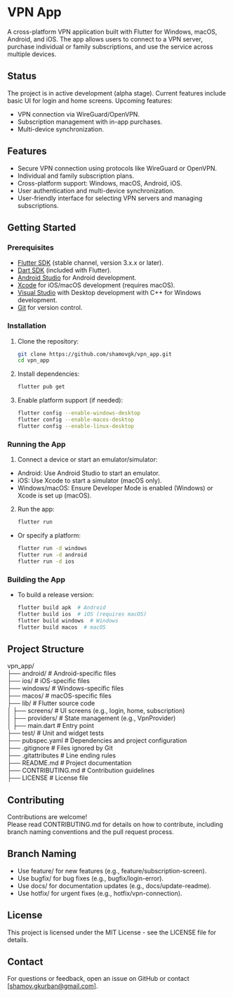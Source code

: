 # VPN App

A cross-platform VPN application built with Flutter for Windows, macOS, Android, and iOS. The app allows users to connect to a VPN server, purchase individual or family subscriptions, and use the service across multiple devices.

## Status
The project is in active development (alpha stage). Current features include basic UI for login and home screens. Upcoming features:
 - VPN connection via WireGuard/OpenVPN.
 - Subscription management with in-app purchases.
 - Multi-device synchronization.

## Features
- Secure VPN connection using protocols like WireGuard or OpenVPN.
- Individual and family subscription plans.
- Cross-platform support: Windows, macOS, Android, iOS.
- User authentication and multi-device synchronization.
- User-friendly interface for selecting VPN servers and managing subscriptions.

## Getting Started

### Prerequisites
- [Flutter SDK](https://flutter.dev/docs/get-started/install) (stable channel, version 3.x.x or later).
- [Dart SDK](https://dart.dev/get-dart) (included with Flutter).
- [Android Studio](https://developer.android.com/studio) for Android development.
- [Xcode](https://developer.apple.com/xcode/) for iOS/macOS development (requires macOS).
- [Visual Studio](https://visualstudio.microsoft.com/) with Desktop development with C++ for Windows development.
- [Git](https://git-scm.com/) for version control.

### Installation
1. Clone the repository:
   ```bash
   git clone https://github.com/shamovgk/vpn_app.git
   cd vpn_app
2. Install dependencies:
    ```bash
    flutter pub get
3. Enable platform support (if needed):
    ```bash
    flutter config --enable-windows-desktop
    flutter config --enable-macos-desktop
    flutter config --enable-linux-desktop

### Running the App
1. Connect a device or start an emulator/simulator:
 -  Android: Use Android Studio to start an emulator.
 -  iOS: Use Xcode to start a simulator (macOS only).
 -  Windows/macOS: Ensure Developer Mode is enabled (Windows) or Xcode is set up (macOS).
2. Run the app:
    ```bash
    flutter run
 - Or specify a platform:
    ```bash
    flutter run -d windows
    flutter run -d android
    flutter run -d ios

### Building the App
 - To build a release version:
    ```bash
    flutter build apk  # Android
    flutter build ios  # iOS (requires macOS)
    flutter build windows  # Windows
    flutter build macos  # macOS

## Project Structure
vpn_app/  
├── android/              # Android-specific files  
├── ios/                  # iOS-specific files  
├── windows/              # Windows-specific files  
├── macos/                # macOS-specific files  
├── lib/                  # Flutter source code  
│   ├── screens/          # UI screens (e.g., login,   home, subscription)  
│   ├── providers/        # State management (e.g.,   VpnProvider)  
│   ├── main.dart         # Entry point  
├── test/                 # Unit and widget tests  
├── pubspec.yaml          # Dependencies and project   configuration  
├── .gitignore            # Files ignored by Git  
├── .gitattributes        # Line ending rules  
├── README.md             # Project documentation  
├── CONTRIBUTING.md       # Contribution guidelines  
├── LICENSE               # License file  

## Contributing
Contributions are welcome!  
Please read CONTRIBUTING.md for details on how to contribute, including branch naming conventions and the pull request process.

## Branch Naming
 - Use feature/<feature-name> for new features (e.g., feature/subscription-screen).
 - Use bugfix/<bug-description> for bug fixes (e.g., bugfix/login-error).
 - Use docs/<doc-update> for documentation updates (e.g., docs/update-readme).
 - Use hotfix/<issue-description> for urgent fixes (e.g., hotfix/vpn-connection).

## License
This project is licensed under the MIT License - see the LICENSE file for details.

## Contact
For questions or feedback, open an issue on GitHub or contact [shamov.gkurban@gmail.com].
